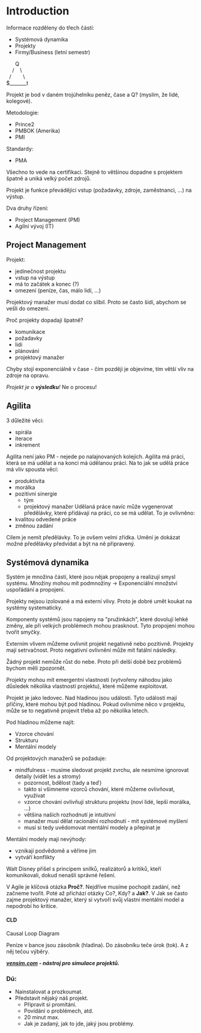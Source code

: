 # Introduction
Informace rozděleny do třech částí:
 - Systémová dynamika
 - Projekty
 - Firmy/Business (letní semestr)
 
&nbsp;&nbsp;&nbsp;&nbsp;&nbsp;&nbsp;Q</br>
&nbsp;&nbsp;&nbsp;&nbsp;/&nbsp;&nbsp;&nbsp;&nbsp;\\</br>
&nbsp;&nbsp;/&nbsp;&nbsp;&nbsp;&nbsp;&nbsp;&nbsp;&nbsp;&nbsp;\\</br>
$\_\_\_\_\_\_\_t
 
 Projekt je bod v daném trojúhelníku peněz, čase a Q? (myslím, že lidé, kolegové).
 
 Metodologie:
  - Prince2
  - PMBOK (Amerika)
  - PMI
  
 Standardy:
  - PMA
  
 Všechno to vede na certifikaci.
 Stejně to většinou dopadne s projektem špatně a uniká velký počet zdrojů.
 
 Projekt je funkce převádějící vstup (požadavky, zdroje, zaměstnanci, ...) na výstup.
 
 Dva druhy řízení:
  - Project Management (PM)
  - Agilní vývoj (IT)
  
 ## Project Management
  
 Projekt:
  - jedinečnost projektu
  - vstup na výstup
  - má to začátek a konec (?)
  - omezení (peníze, čas, málo lidí, ...)
  
 Projektový manažer musí dodat co slíbil. Proto se často šidí, abychom se vešli do omezení.
 
 Proč projekty dopadají špatně?
  - komunikace
  - požadavky
  - lidi
  - plánování
  - projektový manažer
  
 Chyby stojí exponenciálně v čase - čím později je objevíme, tím větší vliv na zdroje na opravu.
 
 *Projekt je o **výsledku**!* Ne o procesu!
 
 ## Agilita
3 důležité věci:
 - spirála
 - iterace
 - inkrement
 
Agilita není jako PM - nejede po nalajnovaných kolejích.
Agilita má práci, která se má udělat a na konci má údělanou práci.
Na to jak se udělá práce má vliv spousta věcí:
 - produktivita
 - morálka
 - pozitivní sinergie
   - tým
   - projektový manažer
Udělaná práce navíc může vygenerovat předělávky, které přidávají na práci, co se má udělat.
To je ovlivněno:
 - kvalitou odvedené práce
 - změnou zadání
 
Cílem je nemít předělávky. To je ovšem velmi zřídka. Umění je dokázat možné předělávky předvídat a být na ně připravený.

## Systémová dynamika
Systém je množina částí, které jsou nějak propojeny a realizují smysl systému.
Množiny mohou mít podmnožiny -> Exponenciální množství uspořádání a propojení.

Projekty nejsou izolované a má externí vlivy. Proto je dobré umět koukat na systémy systematicky.

Komponenty systémů jsou napojeny na "pružinkách", které dovolují lehké změny, ale při velkých problémech mohou prasknout.
Tyto propojení mohou tvořit smyčky.

Externím vlivem můžeme ovlivnit projekt negativně nebo pozitivně. Projekty mají setrvačnost.
Proto negativní ovlivnění může mít fatální následky.

Žádný projekt nemůže růst do nebe. Proto při delší době bez problémů bychom měli zpozornět.

Projekty mohou mít emergentní vlastnosti (vytvořeny náhodou jako důsledek několika vlastností projektu), které můžeme exploitovat.

Projekt je jako ledovec. Nad hladinou jsou události. Tyto události mají příčiny, které mohou být pod hladinou.
Pokud ovlivníme něco v projektu, může se to negativně projevit třeba až po několika letech.

Pod hladinou můžeme najít:
 - Vzorce chování
 - Strukturu
 - Mentální modely

Od projektových manažerů se požaduje:
 - mindfulness - musíme sledovat projekt zvrchu, ale nesmíme ignorovat detaily (vidět les a stromy)
   - pozornost, bdělost (tady a teď)
   - takto si všimneme vzorců chování, které můžeme ovlivňovat, využívat
   - vzorce chování ovlivňují strukturu projektu (noví lidé, lepší morálka, ...)
   - většina našich rozhodnutí je intuitivní
   - manažer musí dělat racionální rozhodnutí - mít systémové myšlení
   - musí si tedy uvědomovat mentální modely a přepínat je
 
Mentální modely mají nevýhody:
 - vznikají podvědomě a věříme jim
 - vytváří konflikty
  
Walt Disney přišel s principem snílků, realizátorů a kritiků, kteří komunikovali, dokud nenašli správné řešení.

V Agile je klíčová otázka **Proč?**. Nejdříve musíme pochopit zadání, než začneme tvořit.
Poté až přichází otázky Co?, Kdy? a **Jak?**.
V Jak se často zajme projektový manažer, který si vytvoří svůj vlastní mentální model a nepodrobí ho kritice.

#### CLD
Causal Loop Diagram

Peníze v bance jsou zásobník (hladina). Do zásobníku teče úrok (tok). A z něj tečou výběry.

***[vensim.com](http://vensim.com/) - nástroj pro simulace projektů.***

### Dú:
 - Nainstalovat a prozkoumat.
 - Představit nějaký náš projekt.
   - Připravit si promítání.
   - Povídání o problémech, atd.
   - 20 minut max.
   - Jak je zadaný, jak to jde, jaký jsou problémy.
